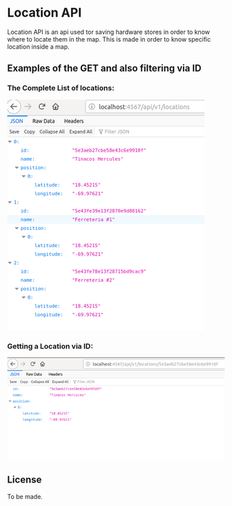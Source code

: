 # Location API

Location API is an api used tor saving hardware stores in order to know where to locate them in the map. This is made in order to know specific location inside a map.

## Examples of the GET and also filtering via ID
### The Complete List of locations:
![Picture#1](images/Pic1.png)

### Getting a Location via ID:
![Picture#2](images/Pic2.png)

## License

To be made.
